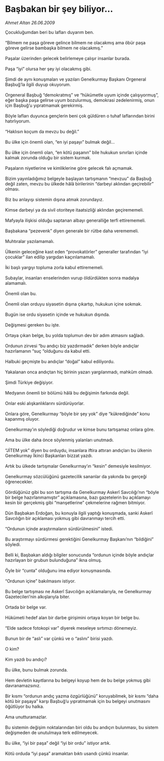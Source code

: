 # Başbakan bir şey biliyor...

*Ahmet Altan 26.06.2009*

<div class="taraf_structure_2col_1zq">
<div class="margen_n">



 <p>Çocukluğumdan beri bu lafları duyarım ben. <br/><br/>“Bilmem ne paşa göreve gelince bilmem ne olacakmış ama öbür paşa göreve gelirse bambaşka bilmem ne olacakmış.” <br/><br/>Paşalar üzerinden gelecek belirlemeye çalışır insanlar burada. <br/><br/>Paşa “iyi” olursa her şey iyi olacakmış gibi. <br/><br/>Şimdi de aynı konuşmaları ve yazıları Genelkurmay Başkanı Orgeneral Başbuğ’la ilgili duyup okuyorum. <br/><br/>Orgeneral Başbuğ “demokratmış” ve “hükümetle uyum içinde çalışıyormuş”, eğer başka paşa gelirse uyum bozulurmuş, demokrasi zedelenirmiş, onun için Başbuğ’u yıpratmamak gerekirmiş. <br/><br/>Böyle lafları duyunca gençlerin beni çok güldüren o tuhaf laflarından birini hatırlıyorum.<br/><br/>“Haklısın koçum da mevzu bu değil.” <br/><br/>Bu ülke için önemli olan, “en iyi paşayı” bulmak değil... <br/><br/>Bu ülke için önemli olan, “en kötü paşanın” bile hukukun sınırları içinde kalmak zorunda olduğu bir sistem kurmak. <br/><br/>Paşaların niyetlerine ve kimliklerine göre gelecek falı açmamak. <br/><br/>Bizim yayınladığımız belgeyle başlayan tartışmanın “mevzuu” da Başbuğ değil zaten, mevzu bu ülkede hâlâ birilerinin “darbeyi aklından geçirebilir” olması. <br/><br/>Biz bu anlayışı sistemin dışına atmak zorundayız. <br/><br/>Kimse darbeyi ya da sivil otoriteye itaatsizliği aklından geçirememeli. <br/><br/>Mafyayla ilişkisi olduğu saptanan albayı generalliğe terfi ettirememeli. <br/><br/>Başbakana “pezevenk” diyen generale bir rütbe daha verememeli. <br/><br/>Muhtıralar yazılamamalı. <br/><br/>Ülkenin geleceğine kast eden “provokatörler” generaller tarafından “iyi çocuklar” ilan edilip yargıdan kaçırılamamalı. <br/><br/>İki başlı yargıyı topluma zorla kabul ettirememeli. <br/><br/>Subaylar, insanları enselerinden vurup öldürdükten sonra madalya alamamalı. <br/><br/>Önemli olan bu. <br/><br/>Önemli olan orduyu siyasetin dışına çıkartıp, hukukun içine sokmak. <br/><br/>Bugün ise ordu siyasetin içinde ve hukukun dışında. <br/><br/>Değişmesi gereken bu işte. <br/><br/>Ortaya çıkan belge, bu yolda toplumun dev bir adım atmasını sağladı. <br/><br/>Ordunun zirvesi “bu andıçı biz yazdırmadık” derken böyle andıçlar hazırlamanın “suç “olduğunu da kabul etti. <br/><br/>Halbuki geçmişte bu andıçlar “doğal” kabul ediliyordu. <br/><br/>Yakalanan onca andıçtan hiç birinin yazarı yargılanmadı, mahkûm olmadı. <br/><br/>Şimdi Türkiye değişiyor. <br/><br/>Medyanın önemli bir bölümü hâlâ bu değişimin farkında değil. <br/><br/>Onlar eski alışkanlıklarını sürdürüyorlar. <br/><br/>Onlara göre, Genelkurmay “böyle bir şey yok” diye “kükrediğinde” konu kapanmış oluyor. <br/><br/>Genelkurmay’ın söylediği doğrudur ve kimse bunu tartışamaz onlara göre. <br/><br/>Ama bu ülke daha önce söylenmiş yalanları unutmadı. <br/><br/>“JİTEM yok” diyen bu orduydu, insanlara iftira attıran andıçları bu ülkenin Genelkurmay İkinci Başkanları bizzat yazdı. <br/><br/>Artık bu ülkede tartışmalar Genelkurmay’ın “kesin” demesiyle kesilmiyor. <br/><br/>Genelkurmay sözcülüğünü gazetecilik sananlar da yakında bu gerçeği öğrenecekler. <br/><br/>Gördüğünüz gibi bu son tartışma da Genelkurmay Askerî Savcılığı’nın “böyle bir belge hazırlanmamıştır” açıklamasına, bazı gazetelerin bu açıklamayı kesin bir gerçekmiş gibi “manşetlerine” çekmelerine rağmen bitmiyor. <br/><br/>Dün Başbakan Erdoğan, bu konuyla ilgili yaptığı konuşmada, sanki Askerî Savcılığın bir açıklaması yokmuş gibi davranmayı tercih etti. <br/><br/>“Ordunun içinde araştırmaların sürdürülmesini” istedi. <br/><br/>Bu araştırmayı sürdürmesi gerektiğini Genelkurmay Başkanı’nın “bildiğini” söyledi. <br/><br/>Belli ki, Başbakan aldığı bilgiler sonucunda “ordunun içinde böyle andıçlar hazırlayan bir grubun bulunduğuna” ikna olmuş. <br/><br/>Öyle bir “cunta” olduğunu ima ediyor konuşmasında. <br/><br/>“Ordunun içine” bakılmasını istiyor. <br/><br/>Bu belge tartışması ne Askerî Savcılığın açıklamalarıyla, ne Genelkurmay Gazetecileri’nin alkışlarıyla biter. <br/><br/>Ortada bir belge var. <br/><br/>Hükümeti hedef alan bir darbe girişimini ortaya koyan bir belge bu. <br/><br/>“Elde sadece fotokopi var” diyerek meseleye sırtımızı dönemeyiz. <br/><br/>Bunun bir de “aslı” var çünkü ve o “aslını” birisi yazdı. <br/><br/>O kim? <br/><br/>Kim yazdı bu andıçı? <br/><br/>Bu ülke, bunu bulmak zorunda. <br/><br/>Hem devletin kayıtlarına bu belgeyi koyup hem de bu belge yokmuş gibi davranamazsınız. <br/><br/>Bir kısmı “ordunun andıç yazma özgürlüğünü” koruyabilmek, bir kısmı “daha kötü bir paşaya” karşı Başbuğ’u yıpratmamak için bu belgeyi unutmasını öğütlüyor bu halka. <br/><br/>Ama unutturamazlar. <br/><br/>Bu sistemin değişim noktalarından biri oldu bu andıçın bulunması, bu sistem değişmeden de unutulmaya terk edilmeyecek. <br/><br/>Bu ülke, “iyi bir paşa” değil “iyi bir ordu” istiyor artık. <br/><br/>Kötü orduda “iyi paşa” aramaktan bıktı usandı çünkü insanlar.</p>
<br/>
<br/>
<br/>



<br/>


<div id="taraf_not">
</div>

</div>


</div>
